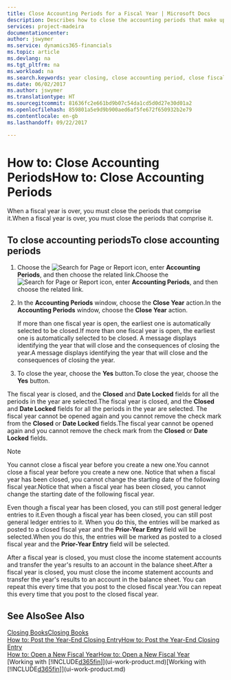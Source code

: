 ```yaml
---
title: Close Accounting Periods for a Fiscal Year | Microsoft Docs
description: Describes how to close the accounting periods that make up the fiscal year.
services: project-madeira
documentationcenter: 
author: jswymer
ms.service: dynamics365-financials
ms.topic: article
ms.devlang: na
ms.tgt_pltfrm: na
ms.workload: na
ms.search.keywords: year closing, close accounting period, close fiscal year, bank account detailed trial balance
ms.date: 06/02/2017
ms.author: jswymer
ms.translationtype: HT
ms.sourcegitcommit: 81636fc2e661bd9b07c54da1cd5d0d27e30d01a2
ms.openlocfilehash: 859801a5e9d9b900aed6af5fe672f650932b2e79
ms.contentlocale: en-gb
ms.lasthandoff: 09/22/2017

---
```

# <a name="how-to-close-accounting-periods"></a><span data-ttu-id="143a6-103">How to: Close Accounting Periods</span><span class="sxs-lookup"><span data-stu-id="143a6-103">How to: Close Accounting Periods</span></span>
<span data-ttu-id="143a6-104">When a fiscal year is over, you must close the periods that comprise it.</span><span class="sxs-lookup"><span data-stu-id="143a6-104">When a fiscal year is over, you must close the periods that comprise it.</span></span>

## <a name="to-close-accounting-periods"></a><span data-ttu-id="143a6-105">To close accounting periods</span><span class="sxs-lookup"><span data-stu-id="143a6-105">To close accounting periods</span></span>
1. <span data-ttu-id="143a6-106">Choose the ![Search for Page or Report](media/ui-search/search_small.png "Search for Page or Report icon") icon, enter **Accounting Periods**, and then choose the related link.</span><span class="sxs-lookup"><span data-stu-id="143a6-106">Choose the ![Search for Page or Report](media/ui-search/search_small.png "Search for Page or Report icon") icon, enter **Accounting Periods**, and then choose the related link.</span></span>
2. <span data-ttu-id="143a6-107">In the **Accounting Periods** window, choose the **Close Year** action.</span><span class="sxs-lookup"><span data-stu-id="143a6-107">In the **Accounting Periods** window, choose the **Close Year** action.</span></span>

    <span data-ttu-id="143a6-108">If more than one fiscal year is open, the earliest one is automatically selected to be closed.</span><span class="sxs-lookup"><span data-stu-id="143a6-108">If more than one fiscal year is open, the earliest one is automatically selected to be closed.</span></span> <span data-ttu-id="143a6-109">A message displays identifying the year that will close and the consequences of closing the year.</span><span class="sxs-lookup"><span data-stu-id="143a6-109">A message displays identifying the year that will close and the consequences of closing the year.</span></span>
3. <span data-ttu-id="143a6-110">To close the year, choose the **Yes** button.</span><span class="sxs-lookup"><span data-stu-id="143a6-110">To close the year, choose the **Yes** button.</span></span>

<span data-ttu-id="143a6-111">The fiscal year is closed, and the **Closed** and **Date Locked** fields for all the periods in the year are selected.</span><span class="sxs-lookup"><span data-stu-id="143a6-111">The fiscal year is closed, and the **Closed** and **Date Locked** fields for all the periods in the year are selected.</span></span> <span data-ttu-id="143a6-112">The fiscal year cannot be opened again and you cannot remove the check mark from the **Closed** or **Date Locked** fields.</span><span class="sxs-lookup"><span data-stu-id="143a6-112">The fiscal year cannot be opened again and you cannot remove the check mark from the **Closed** or **Date Locked** fields.</span></span>

> [!NOTE]  
>   <span data-ttu-id="143a6-113">You cannot close a fiscal year before you create a new one.</span><span class="sxs-lookup"><span data-stu-id="143a6-113">You cannot close a fiscal year before you create a new one.</span></span> <span data-ttu-id="143a6-114">Notice that when a fiscal year has been closed, you cannot change the starting date of the following fiscal year.</span><span class="sxs-lookup"><span data-stu-id="143a6-114">Notice that when a fiscal year has been closed, you cannot change the starting date of the following fiscal year.</span></span>

<span data-ttu-id="143a6-115">Even though a fiscal year has been closed, you can still post general ledger entries to it.</span><span class="sxs-lookup"><span data-stu-id="143a6-115">Even though a fiscal year has been closed, you can still post general ledger entries to it.</span></span> <span data-ttu-id="143a6-116">When you do this, the entries will be marked as posted to a closed fiscal year and the **Prior-Year Entry** field will be selected.</span><span class="sxs-lookup"><span data-stu-id="143a6-116">When you do this, the entries will be marked as posted to a closed fiscal year and the **Prior-Year Entry** field will be selected.</span></span>

<span data-ttu-id="143a6-117">After a fiscal year is closed, you must close the income statement accounts and transfer the year's results to an account in the balance sheet.</span><span class="sxs-lookup"><span data-stu-id="143a6-117">After a fiscal year is closed, you must close the income statement accounts and transfer the year's results to an account in the balance sheet.</span></span> <span data-ttu-id="143a6-118">You can repeat this every time that you post to the closed fiscal year.</span><span class="sxs-lookup"><span data-stu-id="143a6-118">You can repeat this every time that you post to the closed fiscal year.</span></span>

## <a name="see-also"></a><span data-ttu-id="143a6-119">See Also</span><span class="sxs-lookup"><span data-stu-id="143a6-119">See Also</span></span>
[<span data-ttu-id="143a6-120">Closing Books</span><span class="sxs-lookup"><span data-stu-id="143a6-120">Closing Books</span></span>](year-close-books.md)  
[<span data-ttu-id="143a6-121">How to: Post the Year-End Closing Entry</span><span class="sxs-lookup"><span data-stu-id="143a6-121">How to: Post the Year-End Closing Entry</span></span>](year-how-post-year-end-close-entry.md)  
[<span data-ttu-id="143a6-122">How to: Open a New Fiscal Year</span><span class="sxs-lookup"><span data-stu-id="143a6-122">How to: Open a New Fiscal Year</span></span>](finance-how-open-new-fiscal-year.md)  
<span data-ttu-id="143a6-123">[Working with [!INCLUDE[d365fin](includes/d365fin_md.md)]](ui-work-product.md)</span><span class="sxs-lookup"><span data-stu-id="143a6-123">[Working with [!INCLUDE[d365fin](includes/d365fin_md.md)]](ui-work-product.md)</span></span>

